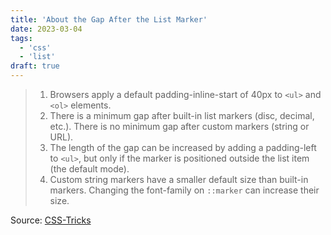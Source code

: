```yaml
---
title: 'About the Gap After the List Marker'
date: 2023-03-04
tags:
  - 'css'
  - 'list'
draft: true
---
```


> 1. Browsers apply a default padding-inline-start of 40px to `<ul>` and `<ol>` elements.
> 1. There is a minimum gap after built-in list markers (disc, decimal, etc.). There is no minimum gap after custom markers (string or URL).
> 1. The length of the gap can be increased by adding a padding-left to `<ul>`, but only if the marker is positioned outside the list item (the default mode).
> 1. Custom string markers have a smaller default size than built-in markers. Changing the font-family on `::marker` can increase their size.

Source: [CSS-Tricks](https://css-tricks.com/everything-you-need-to-know-about-the-gap-after-the-list-marker/)
